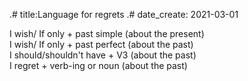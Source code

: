 .# title:Language for regrets
.# date_create: 2021-03-01

<dl>
<dt>I wish/ If only + past simple (about the present)
<dt>I wish/ If only + past perfect (about the past)
<dt>I should/shouldn't have + V3 (about the past)
<dt>I regret + verb-ing or noun (about the past)
</dl>
